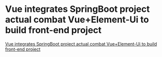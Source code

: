 # Vue integrates SpringBoot project actual combat Vue+Element-Ui to build front-end project
[Vue integrates SpringBoot project actual combat Vue+Element-Ui to build front-end project](https://aiwithcloud.com/2022/09/16/vue_integrates_springboot_project_actual_combat_vueelement_ui_to_build_front_end_project/)